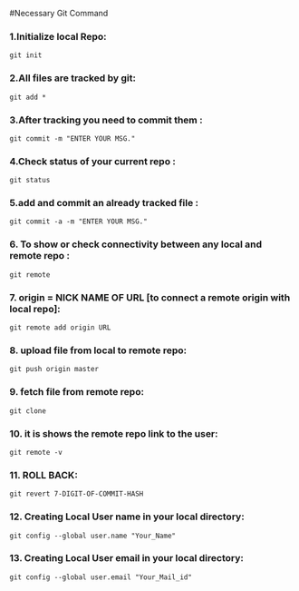 #Necessary Git Command

### 1.Initialize local Repo:
```terminal
git init
```
### 2.All files are tracked by git:
```terminal
git add *
```

### 3.After tracking you need to commit them :
```terminal
git commit -m "ENTER YOUR MSG."
```

### 4.Check status of your current repo :
```terminal
git status
```

### 5.add and commit an already tracked file :
```terminal
git commit -a -m "ENTER YOUR MSG."
```

### 6. To show or check connectivity between any local and remote repo :
```terminal
git remote
```

### 7. origin = NICK NAME OF URL [to connect a remote origin with local repo]:
```terminal
git remote add origin URL
```

### 8. upload file from local to remote repo:
```terminal
git push origin master
```

### 9. fetch file from remote repo:
```terminal
git clone
```

### 10. it is shows the remote repo link to the user:
```terminal
git remote -v
```

### 11. ROLL BACK:
```terminal
git revert 7-DIGIT-OF-COMMIT-HASH
```

### 12. Creating Local User name in your local directory:
```terminal
git config --global user.name "Your_Name"
```

### 13. Creating Local User email in your local directory:
```terminal
git config --global user.email "Your_Mail_id"
```
